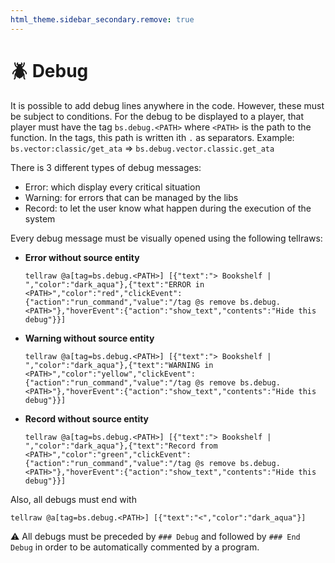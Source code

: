 ```yaml
---
html_theme.sidebar_secondary.remove: true
---
```


# 🪲 Debug

It is possible to add debug lines anywhere in the code. However, these must be subject to conditions. For the debug to be displayed to a player, that player must have the tag `bs.debug.<PATH>` where `<PATH>` is the path to the function. In the tags, this path is written ith `.` as separators. Example: `bs.vector:classic/get_ata` => `bs.debug.vector.classic.get_ata`

There is 3 different types of debug messages:
- Error: which display every critical situation
- Warning: for errors that can be managed by the libs
- Record: to let the user know what happen during the execution of the system

Every debug message must be visually opened using the following tellraws:

- **Error without source entity**
   ```
   tellraw @a[tag=bs.debug.<PATH>] [{"text":"> Bookshelf | ","color":"dark_aqua"},{"text":"ERROR in <PATH>","color":"red","clickEvent":{"action":"run_command","value":"/tag @s remove bs.debug.<PATH>"},"hoverEvent":{"action":"show_text","contents":"Hide this debug"}}]
   ```

- **Warning without source entity**
   ```
   tellraw @a[tag=bs.debug.<PATH>] [{"text":"> Bookshelf | ","color":"dark_aqua"},{"text":"WARNING in <PATH>","color":"yellow","clickEvent":{"action":"run_command","value":"/tag @s remove bs.debug.<PATH>"},"hoverEvent":{"action":"show_text","contents":"Hide this debug"}}]
   ```

- **Record without source entity**
   ```
   tellraw @a[tag=bs.debug.<PATH>] [{"text":"> Bookshelf | ","color":"dark_aqua"},{"text":"Record from <PATH>","color":"green","clickEvent":{"action":"run_command","value":"/tag @s remove bs.debug.<PATH>"},"hoverEvent":{"action":"show_text","contents":"Hide this debug"}}]
   ```

Also, all debugs must end with

```
tellraw @a[tag=bs.debug.<PATH>] [{"text":"<","color":"dark_aqua"}]
```

⚠️ All debugs must be preceded by ``### Debug`` and followed by ``### End Debug`` in order to be automatically commented by a program.